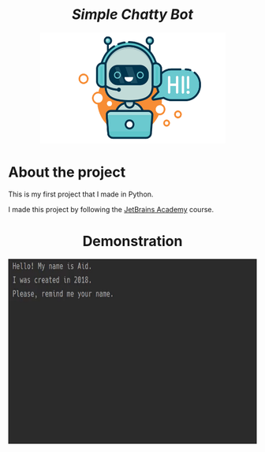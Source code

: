<h1 align="center"><strong><em>Simple Chatty Bot</strong></em></h1>
<p align="center"><img src="demo/chatty-bot.png" alt="bot-logo" height=225 width=375></p>

# About the project
<p>This is my first project that I made in Python.</p>
<p>I made this project by following the <a href=https://hyperskill.org/tracks>JetBrains Academy</a> course.</p> 
  

<h1 align="center"><strong>Demonstration</strong></h1>
<p align="center"><img src="demo/demonstration.gif" height=375 width=600></p>

